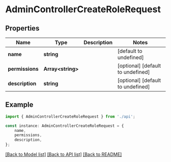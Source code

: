 # AdminControllerCreateRoleRequest


## Properties

Name | Type | Description | Notes
------------ | ------------- | ------------- | -------------
**name** | **string** |  | [default to undefined]
**permissions** | **Array&lt;string&gt;** |  | [optional] [default to undefined]
**description** | **string** |  | [optional] [default to undefined]

## Example

```typescript
import { AdminControllerCreateRoleRequest } from './api';

const instance: AdminControllerCreateRoleRequest = {
    name,
    permissions,
    description,
};
```

[[Back to Model list]](../README.md#documentation-for-models) [[Back to API list]](../README.md#documentation-for-api-endpoints) [[Back to README]](../README.md)
